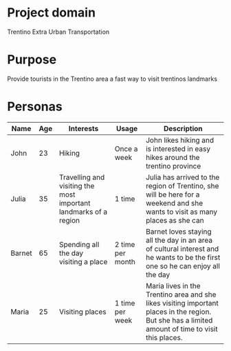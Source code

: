 # Project domain
Trentino Extra Urban Transportation
# Purpose
Provide tourists in the Trentino area a fast way to visit trentinos landmarks

# Personas
|Name|Age|Interests|Usage|Description|
|---|---|------|------|------|
|John|23|Hiking|Once a week|John likes hiking and is interested in easy hikes around the trentino province|
|Julia|35|Travelling and visiting the most important landmarks of a region|1 time|Julia has arrived to the region of Trentino, she will be here for a weekend and she wants to visit as many places as she can|
|Barnet|65|Spending all the day visiting a place|2 time per month|Barnet loves staying all the day in an area of cultural interest and he wants to be the first one so he can enjoy all the day|
|Maria|25|Visiting places|1 time per week|Maria lives in the Trentino area and she likes visiting important places in the region. But she has a limited amount of time to visit this places.|
